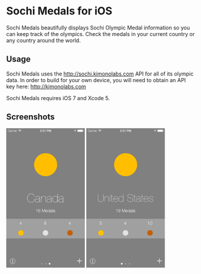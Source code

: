 Sochi Medals for iOS
===

Sochi Medals beautifully displays Sochi Olympic Medal information so you can keep track of the olympics. 
Check the medals in your current country or any country around the world. 

Usage
---

Sochi Medals uses the http://sochi.kimonolabs.com API for all of its olympic data. In order to build for your own device, 
you will need to obtain an API key here: http://kimonolabs.com

Sochi Medals requires iOS 7 and Xcode 5.

Screenshots
---

<img src=https://github.com/ericlewis/Sol/raw/master/Screenshots/1.png width=210 height=372> 
<img src=https://github.com/ericlewis/Sol/raw/master/Screenshots/2.png width=210 height=372>
